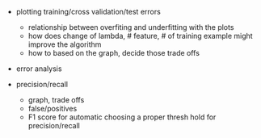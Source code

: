 - plotting training/cross validation/test errors
  - relationship between overfiting and underfitting with the plots
  - how does change of lambda, # feature, # of training example might improve the algorithm
  - how to based on the graph, decide those trade offs

- error analysis

- precision/recall
  - graph, trade offs
  - false/positives
  - F1 score for automatic choosing a proper thresh hold for precision/recall